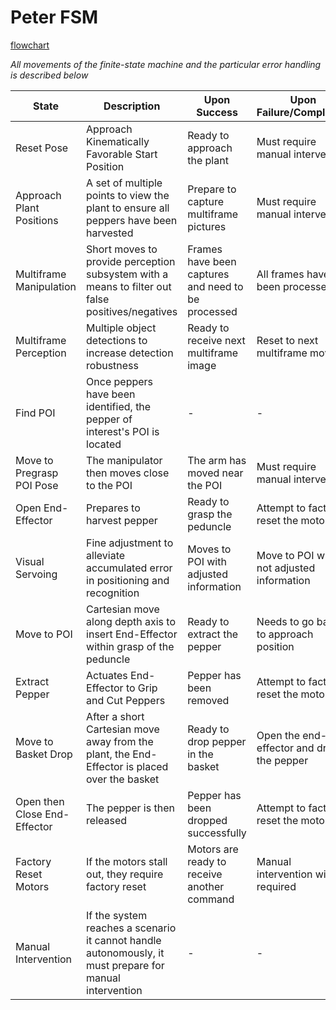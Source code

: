 # Peter FSM

[flowchart](https://github.com/artrela/system_ws/blob/master/Resources/fsm-flowchart.png)

*All movements of the finite-state machine and the particular error handling is described below*

| **State**                    | **Description**                                                                                         | **Upon Success**                                   | **Upon Failure/Completion**               |
|------------------------------|---------------------------------------------------------------------------------------------------------|----------------------------------------------------|-------------------------------------------|
| Reset Pose                   | Approach Kinematically Favorable Start Position                                                         | Ready to approach the plant                        | Must require manual intervention          |
| Approach Plant Positions     | A set of multiple points to view the plant to ensure all peppers have been harvested                    | Prepare to capture multiframe pictures             |  Must require manual intervention         |
| Multiframe Manipulation      | Short moves to provide perception subsystem with a means to filter out false positives/negatives        | Frames have been captures and need to be processed | All frames have been processed            |
| Multiframe Perception        | Multiple object detections to increase detection robustness                                             | Ready to receive next multiframe image             | Reset to next multiframe move             |
| Find POI                     | Once peppers have been identified, the pepper of interest's POI is located                              |  -                                                 |  -                                        |
| Move to Pregrasp POI Pose    | The manipulator then moves close to the POI                                                             | The arm has moved near the POI                     | Must require manual intervention          |
| Open End-Effector            | Prepares to harvest pepper                                                                              | Ready to grasp the peduncle                        | Attempt to factory reset the motors       |
| Visual Servoing              | Fine adjustment to alleviate accumulated error in positioning and recognition                           | Moves to POI with adjusted information             | Move to POI with not adjusted information |
| Move to POI                  | Cartesian move along depth axis to insert End-Effector within grasp of the peduncle                     | Ready to extract the pepper                        | Needs to go back to approach position     |
| Extract Pepper               | Actuates End-Effector to Grip and Cut Peppers                                                           | Pepper has been removed                            | Attempt to factory reset the motors       |
| Move to Basket Drop          | After a short Cartesian move away from the plant, the End-Effector is placed over the basket            | Ready to drop pepper in the basket                 | Open the end-effector and drop the pepper |
| Open then Close End-Effector | The pepper is then released                                                                             | Pepper has been dropped successfully               | Attempt to factory reset the motors       |
| Factory Reset Motors         | If the motors stall out, they require factory reset                                                     | Motors are ready to receive another command        | Manual intervention will be required      |
| Manual Intervention          | If the system reaches a scenario it cannot handle autonomously, it must prepare for manual intervention |  -                                                 |  -                                        |
